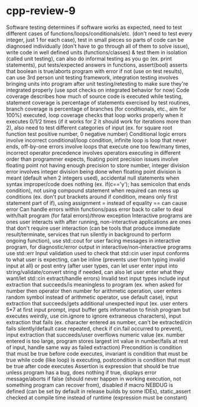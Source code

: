 # cpp-review-9

Software testing determines if software works as expected, need to test different cases of functions/loops/conditionals/etc. (don't need to test every integer, just 1 for each case), test in small pieces so parts of code can be diagnosed individually (don't have to go through all of them to solve issue), write code in well defined units (functions/classes) & test them in isolation (called unit testing), can also do informal testing as you go (ex. print statements), put tests/expected answers in functions, assert(bool) asserts that boolean is true/aborts program with error if not (use on test results), can use 3rd person unit testing framework, integration testing involves bringing units into program after unit testing/retesting to make sure they're integrated properly (use spot checks on integrated behavior for now)
Code coverage describes how much of source code is executed while testing, statement coverage is percentage of statements exercised by test routines, branch coverage is percentage of branches (for conditionals, etc., aim for 100%) executed, loop coverage checks that loop works properly when it executes 0/1/2 times (if it works for 2 it should work for iterations more than 2), also need to test different categories of input (ex. for square root function test positive number, 0 negative number)
Conditional logic errors involve incorrect conditional/loop condition, infinite loop is loop that never ends, off-by-one errors involve loops that execute one too few/many times, incorrect operator precedence involves operators executing in different order than programmer expects, floating point precision issues involve floating point not having enough precision to store number, integer division error involves integer division being done when floating point division is meant (default when 2 integers used), accidental null statements when syntax improper/code does nothing (ex. if(c=='y'); has semicolon that ends condition), not using compound statement when required can mess up conditions (ex. don't put brackets around if condition, means only first statement part of if), using assignment = instead of equality == can cause error
Can handle errors within functions/pass error back to caller to deal with/halt program (for fatal errors)/throw exception
Interactive programs are ones user interacts with after running, non-interactive applications are ones that don't require user interaction (can be tools that produce immediate result/terminate, services that run silently in background to perform ongoing function), use std::cout for user facing messages in interactive program, for diagnostic/error output in interactive/non-interactive programs use std::err
Input validation used to check that std::cin user input conforms to what user is expecting, can be inline (prevents user from typing invalid input at all) or post entry (after user types, can let user enter input into string/validate/convert string if needed, can also let user enter what they want/let std::cin extract/handle errors)
Invalid text input types include input extraction that succeeds/is meaningless to program (ex. when asked for number then operator then number for arithmetic operation, user enters random symbol instead of arithmetic operator, use default case), input extraction that succeeds/gets additional unexpected input (ex. user enters 5*7 at first input prompt, input buffer gets information to finish program but executes weirdly, use cin.ignore to ignore extraneous characters), input extraction that fails (ex. character entered as number, can't be extracted/cin fails silently/default case repeated, check if cin.fail occurred to prevent), input extraction that succeeds/user overflows numeric value (ex. number entered is too large, program stores largest int value in number/fails at rest of input, handle same way as failed extraction)
Precondition is condition that must be true before code executes, invariant is condition that must be true while code (like loop) is executing, postcondition is condition that must be true after code executes
Assertion is expression that should be true unless program has a bug, does nothing if true, displays error message/aborts if false (should never happen in working execution, not something program can recover from), disabled if macro NEBDUG is defined (can be set by default in release builds by some IDEs), static_assert checked at compile time instead of runtime (expression must be constant)